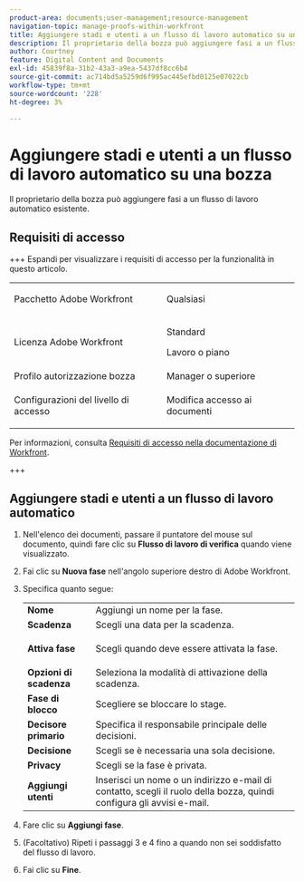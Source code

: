 ```yaml
---
product-area: documents;user-management;resource-management
navigation-topic: manage-proofs-within-workfront
title: Aggiungere stadi e utenti a un flusso di lavoro automatico su una bozza
description: Il proprietario della bozza può aggiungere fasi a un flusso di lavoro automatico esistente.
author: Courtney
feature: Digital Content and Documents
exl-id: 45839f8a-31b2-43a3-a9ea-5437df8cc6b4
source-git-commit: ac714bd5a5259d6f995ac445efbd0125e07022cb
workflow-type: tm+mt
source-wordcount: '228'
ht-degree: 3%

---
```


# Aggiungere stadi e utenti a un flusso di lavoro automatico su una bozza

Il proprietario della bozza può aggiungere fasi a un flusso di lavoro automatico esistente.

## Requisiti di accesso

+++ Espandi per visualizzare i requisiti di accesso per la funzionalità in questo articolo.

<table style="table-layout:auto"> 
 <col> 
 <col> 
 <tbody> 
  <tr> 
   <td role="rowheader">Pacchetto Adobe Workfront</td> 
   <td> <p>Qualsiasi</p> </td> 
  </tr> 
  <tr> 
   <td role="rowheader">Licenza Adobe Workfront</td> 
   <td> 
   <p>Standard</p>
   <p>Lavoro o piano</p> 
   </td> 
  </tr> 
  <tr> 
   <td role="rowheader">Profilo autorizzazione bozza </td> 
   <td>Manager o superiore</td> 
  </tr> 
  <tr> 
   <td role="rowheader">Configurazioni del livello di accesso</td> 
   <td> <p>Modifica accesso ai documenti</p> </td> 
  </tr> 
 </tbody> 
</table>

Per informazioni, consulta [Requisiti di accesso nella documentazione di Workfront](/help/quicksilver/administration-and-setup/add-users/access-levels-and-object-permissions/access-level-requirements-in-documentation.md).

+++

## Aggiungere stadi e utenti a un flusso di lavoro automatico

1. Nell&#39;elenco dei documenti, passare il puntatore del mouse sul documento, quindi fare clic su **Flusso di lavoro di verifica** quando viene visualizzato.
1. Fai clic su **Nuova fase** nell&#39;angolo superiore destro di Adobe Workfront.
1. Specifica quanto segue:

   <table style="table-layout:auto"> 
    <col> 
    <col> 
    <tbody> 
     <tr> 
      <td role="rowheader"><strong>Nome</strong> </td> 
      <td>Aggiungi un nome per la fase.</td> 
     </tr> 
     <tr> 
      <td role="rowheader"><strong>Scadenza</strong> </td> 
      <td>Scegli una data per la scadenza.</td> 
     </tr> 
     <tr> 
      <td role="rowheader"> <p><strong>Attiva fase</strong> </p> </td> 
      <td>Scegli quando deve essere attivata la fase.</td> 
     </tr> 
     <tr> 
      <td role="rowheader"><strong>Opzioni di scadenza</strong> </td> 
      <td>Seleziona la modalità di attivazione della scadenza.</td> 
     </tr> 
     <tr> 
      <td role="rowheader"><strong>Fase di blocco</strong> </td> 
      <td>Scegliere se bloccare lo stage.</td> 
     </tr> 
     <tr> 
      <td role="rowheader"><strong>Decisore primario</strong> </td> 
      <td>Specifica il responsabile principale delle decisioni.</td> 
     </tr> 
     <tr> 
      <td role="rowheader"><strong>Decisione</strong> </td> 
      <td>Scegli se è necessaria una sola decisione. </td> 
     </tr> 
     <tr> 
      <td role="rowheader"><strong>Privacy</strong> </td> 
      <td>Scegli se la fase è privata.</td> 
     </tr> 
     <tr> 
      <td role="rowheader"><strong>Aggiungi utenti</strong> </td> 
      <td>Inserisci un nome o un indirizzo e-mail di contatto, scegli il ruolo della bozza, quindi configura gli avvisi e-mail.</td> 
     </tr> 
    </tbody> 
   </table>

1. Fare clic su **Aggiungi fase**.
1. (Facoltativo) Ripeti i passaggi 3 e 4 fino a quando non sei soddisfatto del flusso di lavoro.
1. Fai clic su **Fine**.
